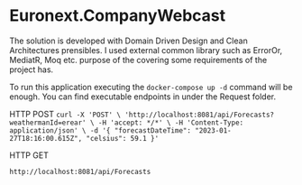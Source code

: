 # Euronext.CompanyWebcast

The solution is developed with Domain Driven Design and Clean Architectures prensibles. I used external common library such as ErrorOr, MediatR, Moq etc. purpose of the covering some requirements of the project has. 

To run this application executing the `docker-compose up -d` command will be enough.
You can find executable endpoints in under the Request folder.

HTTP POST
`curl -X 'POST' \
  'http://localhost:8081/api/Forecasts?weathermanId=erear' \
  -H 'accept: */*' \
  -H 'Content-Type: application/json' \
  -d '{
  "forecastDateTime": "2023-01-27T18:16:00.615Z",
  "celsius": 59.1
}'`


HTTP GET

`http://localhost:8081/api/Forecasts`
